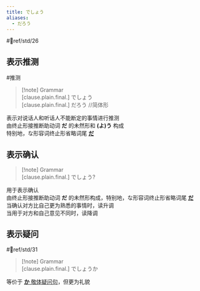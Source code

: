 ```yaml
---
title: でしょう
aliases:
  - だろう
---
```

 #📖ref/std/26  

## 表示推测  

 #推测  

> [!note] Grammar  
> [clause.plain.final.] でしょう  
> [clause.plain.final.] だろう //简体形  

表示对说话人和听话人不能断定的事情进行推测  
由终止形接推断助动词 **だ** 的未然形和 **(よ)う** 构成  
特别地，な形容词终止形省略词尾 [**だ**](だ.md)  

## 表示确认  

> [!note] Grammar  
> [clause.plain.final.] でしょう?  

用于表示确认  
由终止形接推断助动词 **だ** 的未然形构成，特别地，な形容词终止形省略词尾 [**だ**](だ.md)  
当确认对方比自己更为熟悉的事情时，读升调  
当用于对方和自己意见不同时，读降调  

## 表示疑问  

 #📖ref/std/31  

> [!note] Grammar  
> [clause.plain.final.] でしょうか  

等价于 [**か** 敬体疑问句](../4.particle/1.basic%20particle/か.md#终助词表示敬体疑问句)，但更为礼貌  
